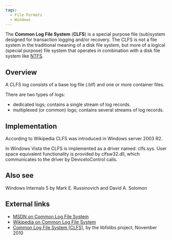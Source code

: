 ```yaml
---
tags:
  - File Formats
  - Windows
---
```

The **Common Log File System** (**CLFS**) is a special purpose file
(sub)system designed for transaction logging and/or recovery. The CLFS
is not a file system in the traditional meaning of a disk file system,
but more of a logical (special purpose) file system that operates in
combination with a disk file system like [NTFS](ntfs.md).

## Overview

A CLFS log consists of a base log file (.blf) and one or more container
files.

There are two types of logs:

- dedicated logs; contains a single stream of log records.
- multiplexed (or common) logs; contains several streams of log records.

## Implementation

According to Wikipedia CLFS was introduced in Windows server 2003 R2.

In Windows Vista the CLFS is implemented as a driver named: clfs.sys.
User space equivalent functionality is provided by clfsw32.dll, which
communicates to the driver by DeviceIoControl calls.

## Also see

Windows Internals 5 by Mark E. Russinovich and David A. Solomon

## External links

- [MSDN on Common Log File System](https://learn.microsoft.com/en-us/previous-versions/windows/desktop/clfs/common-log-file-system-portal)
- [Wikipedia on Common Log File System](https://en.wikipedia.org/wiki/Common_Log_File_System)
- [Common Log File System (CLFS)](https://github.com/libyal/libfsclfs/blob/main/documenation/Common%20Log%20File%20System%20(CLFS).asciidoc),
  by the libfslibs project, November 2010
